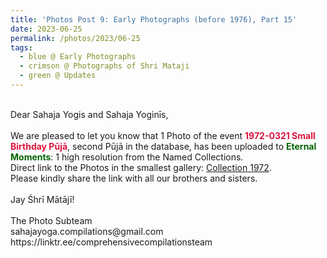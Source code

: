 ```yaml
---
title: 'Photos Post 9: Early Photographs (before 1976), Part 15'
date: 2023-06-25
permalink: /photos/2023/06-25
tags:
  - blue @ Early Photographs
  - crimson @ Photographs of Shri Mataji
  - green @ Updates
---
```


<p>
<br>
Dear Sahaja Yogis and Sahaja Yoginīs,<br>
<br>
We are pleased to let you know that 1 Photo of the event <font color="Crimson"><b>1972-0321 Small Birthday Pūjā</b></font>, second Pūjā in the database, has been uploaded to <font color="DarkGreen"><b>Eternal Moments</b></font>: 1 high resolution from the Named Collections.<br>
Direct link to the Photos in the smallest gallery: <a href="https://eternalmoments.smugmug.com/Collections/Mrs-Kalpana-Srivastava-Collection/1972/"> Collection 1972</a>.<br>
Please kindly share the link with all our brothers and sisters.<br>

<br>
Jay Śhrī Mātājī!<br>
<br>
The Photo Subteam<br>
sahajayoga.compilations@gmail.com<br>
https://linktr.ee/comprehensivecompilationsteam<br>
</p>
